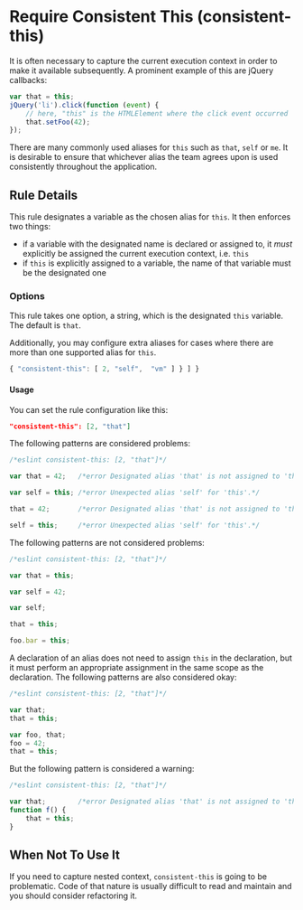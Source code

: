 # Require Consistent This (consistent-this)

It is often necessary to capture the current execution context in order to make it available subsequently. A prominent example of this are jQuery callbacks:

```js
var that = this;
jQuery('li').click(function (event) {
    // here, "this" is the HTMLElement where the click event occurred
    that.setFoo(42);
});
```

There are many commonly used aliases for `this` such as `that`, `self` or `me`. It is desirable to ensure that whichever alias the team agrees upon is used consistently throughout the application.

## Rule Details

This rule designates a variable as the chosen alias for `this`. It then enforces two things:

* if a variable with the designated name is declared or assigned to, it *must* explicitly be assigned the current execution context, i.e. `this`
* if `this` is explicitly assigned to a variable, the name of that variable must be the designated one

### Options

This rule takes one option, a string, which is the designated `this` variable. The default is `that`.

Additionally, you may configure extra aliases for cases where there are more than one supported alias for `this`.

```js
{ "consistent-this": [ 2, "self",  "vm" ] } ] }
```

#### Usage

You can set the rule configuration like this:

```json
"consistent-this": [2, "that"]
```

The following patterns are considered problems:

```js
/*eslint consistent-this: [2, "that"]*/

var that = 42;   /*error Designated alias 'that' is not assigned to 'this'.*/

var self = this; /*error Unexpected alias 'self' for 'this'.*/

that = 42;       /*error Designated alias 'that' is not assigned to 'this'.*/

self = this;     /*error Unexpected alias 'self' for 'this'.*/
```

The following patterns are not considered problems:

```js
/*eslint consistent-this: [2, "that"]*/

var that = this;

var self = 42;

var self;

that = this;

foo.bar = this;
```

A declaration of an alias does not need to assign `this` in the declaration, but it must perform an appropriate assignment in the same scope as the declaration. The following patterns are also considered okay:

```js
/*eslint consistent-this: [2, "that"]*/

var that;
that = this;

var foo, that;
foo = 42;
that = this;
```

But the following pattern is considered a warning:

```js
/*eslint consistent-this: [2, "that"]*/

var that;        /*error Designated alias 'that' is not assigned to 'this'.*/
function f() {
    that = this;
}
```

## When Not To Use It

If you need to capture nested context, `consistent-this` is going to be problematic. Code of that nature is usually difficult to read and maintain and you should consider refactoring it.
